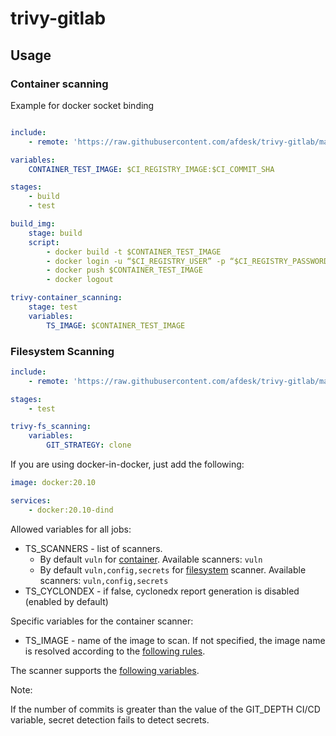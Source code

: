 # trivy-gitlab

## Usage

### Container scanning

Example for docker socket binding

```yaml

include:
    - remote: 'https://raw.githubusercontent.com/afdesk/trivy-gitlab/main/templates/jobs/container-scanning.gitlab-ci.yml'

variables:
    CONTAINER_TEST_IMAGE: $CI_REGISTRY_IMAGE:$CI_COMMIT_SHA

stages:
    - build
    - test

build_img:
    stage: build
    script:
        - docker build -t $CONTAINER_TEST_IMAGE
        - docker login -u “$CI_REGISTRY_USER” -p “$CI_REGISTRY_PASSWORD” $CI_REGISTRY
        - docker push $CONTAINER_TEST_IMAGE
        - docker logout

trivy-container_scanning:
    stage: test
    variables:
        TS_IMAGE: $CONTAINER_TEST_IMAGE

```

### Filesystem Scanning

```yaml
include:
    - remote: 'https://raw.githubusercontent.com/afdesk/trivy-gitlab/main/templates/jobs/fs-scanning.gitlab-ci.yml'

stages:
    - test

trivy-fs_scanning:
    variables:
        GIT_STRATEGY: clone


```

If you are using docker-in-docker, just add the following:

```yaml
image: docker:20.10

services:
    - docker:20.10-dind
```

Allowed variables for all jobs:
- TS_SCANNERS - list of scanners. 
  - By default `vuln` for [container](https://aquasecurity.github.io/trivy/v0.40/docs/target/container_image/). Available scanners: `vuln`
  - By default `vuln,config,secrets` for [filesystem](https://aquasecurity.github.io/trivy/v0.40/docs/target/filesystem/#scanners) scanner. Available scanners: `vuln,config,secrets`
- TS_CYCLONDEX - if false, cyclonedx report generation is disabled (enabled by default)

Specific variables for the container scanner:
- TS_IMAGE - name of the image to scan. If not specified, the image name is resolved according to the [following rules](https://docs.gitlab.com/ee/development/integrations/secure.html#container-scanning).

The scanner supports the [following variables](https://docs.gitlab.com/ee/development/integrations/secure.html#policies).

Note: 

If the number of commits is greater than the value of the GIT_DEPTH CI/CD variable, secret detection fails to detect secrets.